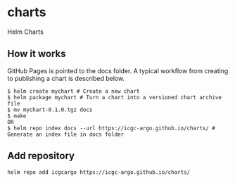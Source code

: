 # charts

Helm Charts

## How it works

GitHub Pages is pointed to the docs folder. A typical workflow from creating to publishing a chart is described below.

```shell
$ helm create mychart # Create a new chart
$ helm package mychart # Turn a chart into a versioned chart archive file
$ mv mychart-0.1.0.tgz docs
$ make 
OR
$ helm repo index docs --url https://icgc-argo.github.io/charts/ # Generate an index file in docs folder
```

## Add repository

```shell
helm repo add icgcargo https://icgc-argo.github.io/charts/

```
